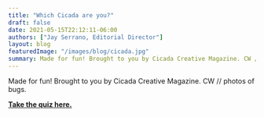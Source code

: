 ```yaml
---
title: "Which Cicada are you?"
draft: false
date: 2021-05-15T22:12:11-06:00
authors: ["Jay Serrano, Editorial Director"]
layout: blog
featuredImage: "/images/blog/cicada.jpg"
summary: Made for fun! Brought to you by Cicada Creative Magazine. CW // photos of bugs.
---
```


Made for fun! Brought to you by Cicada Creative Magazine. CW // photos of bugs.

**[Take the quiz here.](https://uquiz.com/quiz/xIPn5U/which-cicada-are-you)**

